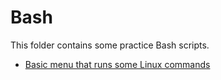 # Bash

This folder contains some practice Bash scripts.

- [Basic menu that runs some Linux commands](/Bash/basic_menu.sh)

